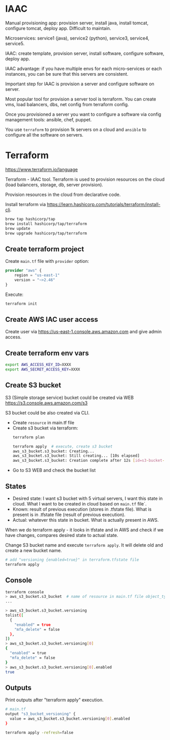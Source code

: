 # IAAC 

Manual provisioning app: provision server, install java, install tomcat, configure tomcat, deploy app. Difficult to maintain.

Microservices: service1 (java), service2 (python), service3, service4, service5.

IAAC: create template, provision server, install software, configure software, deploy app.

IAAC advantage: if you have multiple envs for each micro-services or each instances, you can be sure that this servers are consistent. 

Important step for IAAC is provision a server and configure software on server.

Most popular tool for provision a server tool is terraform. You can create vms, load balancers, dbs, net config from terraform config. 

Once you provisioned a server you want to configure a software via config management tools: ansible, chef, puppet.

You use `terraform` to provision 1k servers on a cloud and `ansible` to configure all the software on servers.

# Terraform

https://www.terraform.io/language

Terraform - IAAC tool. Terraform is used to provision resources on the cloud (load balancers, storage, db, server provision).

Provision resources in the cloud from declarative code.

Install terraform via https://learn.hashicorp.com/tutorials/terraform/install-cli.

```bash
brew tap hashicorp/tap
brew install hashicorp/tap/terraform
brew update
brew upgrade hashicorp/tap/terraform
```

## Create terraform project 

Create `main.tf` file with `provider` option:
```terraform
provider "aws" {
    region = "us-east-1"
    version = "~>2.46"
}
```

Execute:
```bash
terraform init
```

## Create AWS IAC user access 

Create user via https://us-east-1.console.aws.amazon.com and give admin access.

## Create terraform env vars 

```bash
export AWS_ACCESS_KEY_ID=XXXX
export AWS_SECRET_ACCESS_KEY=XXXX
```

## Create S3 bucket

S3 (Simple storage service) bucket could be created via WEB https://s3.console.aws.amazon.com/s3

S3 bucket could be also created via CLI.

- Create `resource` in main.tf file
- Create s3 bucket via terraform:
  ```bash
  terraform plan 

  terraform apply  # execute, create s3 bucket
  aws_s3_bucket.s3_bucket: Creating...
  aws_s3_bucket.s3_bucket: Still creating... [10s elapsed]
  aws_s3_bucket.s3_bucket: Creation complete after 12s [id=s3-bucket-28min]
  ```
- Go to S3 WEB and check the bucket list

## States

- Desired state: I want s3 bucket with 5 virtual servers, I want this state in cloud. What I want to be created in cloud based on `main.tf` file`.
- Known: result of previous execution (stores in .tfstate file). What is present is in .tfstate file (result of previous execution).
- Actual: whatever this state in bucket. What is actually present in AWS. 

When we do terraform apply - it looks in tfstate and in AWS and check if we have changes, compares desired state to actual state.

Change S3 bucket name and execute `terraform apply`. It will delete old and create a new bucket name.

```bash
# add "versioning {enabled=true}" in terraform.tfstate file
terraform apply
```

## Console 

```bash
terraform console
> aws_s3_bucket.s3_bucket  # name of resource in main.tf file object_type.object_name
...

> aws_s3_bucket.s3_bucket.versioning
tolist([
  {
    "enabled" = true
    "mfa_delete" = false
  },
])
> aws_s3_bucket.s3_bucket.versioning[0]
{
  "enabled" = true
  "mfa_delete" = false
}
> aws_s3_bucket.s3_bucket.versioning[0].enabled
true
```

## Outputs 

Print outputs after "terraform apply" execution.

```bash
# main.tf
output "s3_bucket_versioning" {
  value = aws_s3_bucket.s3_bucket.versioning[0].enabled
}

terraform apply -refresh=false
```

